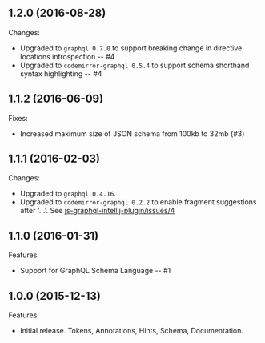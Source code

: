 ## 1.2.0 (2016-08-28)

Changes:

- Upgraded to `graphql 0.7.0` to support breaking change in directive locations introspection -- #4
- Upgraded to `codemirror-graphql 0.5.4` to support schema shorthand syntax highlighting -- #4

## 1.1.2 (2016-06-09)

Fixes:

- Increased maximum size of JSON schema from 100kb to 32mb (#3)

## 1.1.1 (2016-02-03)

Changes:

- Upgraded to `graphql 0.4.16`.
- Upgraded to `codemirror-graphql 0.2.2` to enable fragment suggestions after '...'. See [js-graphql-intellij-plugin/issues/4](https://github.com/jimkyndemeyer/js-graphql-intellij-plugin/issues/4)

## 1.1.0 (2016-01-31)

Features:

- Support for GraphQL Schema Language -- #1


## 1.0.0 (2015-12-13)

Features:

- Initial release. Tokens, Annotations, Hints, Schema, Documentation.


